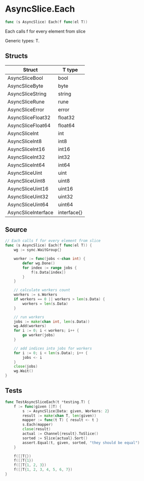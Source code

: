 # AsyncSlice.Each

```go
func (s AsyncSlice) Each(f func(el T))
```

Each calls f for every element from slice

Generic types: T.

## Structs

| Struct | T type |
| ------ | ------ |
| AsyncSliceBool | bool |
| AsyncSliceByte | byte |
| AsyncSliceString | string |
| AsyncSliceRune | rune |
| AsyncSliceError | error |
| AsyncSliceFloat32 | float32 |
| AsyncSliceFloat64 | float64 |
| AsyncSliceInt | int |
| AsyncSliceInt8 | int8 |
| AsyncSliceInt16 | int16 |
| AsyncSliceInt32 | int32 |
| AsyncSliceInt64 | int64 |
| AsyncSliceUint | uint |
| AsyncSliceUint8 | uint8 |
| AsyncSliceUint16 | uint16 |
| AsyncSliceUint32 | uint32 |
| AsyncSliceUint64 | uint64 |
| AsyncSliceInterface | interface{} |

## Source

```go
// Each calls f for every element from slice
func (s AsyncSlice) Each(f func(el T)) {
	wg := sync.WaitGroup{}

	worker := func(jobs <-chan int) {
		defer wg.Done()
		for index := range jobs {
			f(s.Data[index])
		}
	}

	// calculate workers count
	workers := s.Workers
	if workers == 0 || workers > len(s.Data) {
		workers = len(s.Data)
	}

	// run workers
	jobs := make(chan int, len(s.Data))
	wg.Add(workers)
	for i := 0; i < workers; i++ {
		go worker(jobs)
	}

	// add indices into jobs for workers
	for i := 0; i < len(s.Data); i++ {
		jobs <- i
	}
	close(jobs)
	wg.Wait()
}
```

## Tests

```go
func TestAsyncSliceEach(t *testing.T) {
	f := func(given []T) {
		s := AsyncSlice{Data: given, Workers: 2}
		result := make(chan T, len(given))
		mapper := func(t T) { result <- t }
		s.Each(mapper)
		close(result)
		actual := Channel{result}.ToSlice()
		sorted := Slice{actual}.Sort()
		assert.Equal(t, given, sorted, "they should be equal")
	}

	f([]T{})
	f([]T{1})
	f([]T{1, 2, 3})
	f([]T{1, 2, 3, 4, 5, 6, 7})
}
```